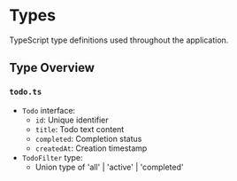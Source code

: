 # Types

TypeScript type definitions used throughout the application.

## Type Overview

### `todo.ts`
- `Todo` interface:
  - `id`: Unique identifier
  - `title`: Todo text content
  - `completed`: Completion status
  - `createdAt`: Creation timestamp
- `TodoFilter` type:
  - Union type of 'all' | 'active' | 'completed'